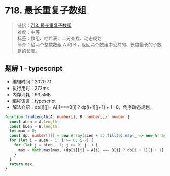 # 718. 最长重复子数组

> 链接：[718. 最长重复子数组](https://leetcode-cn.com/problems/maximum-length-of-repeated-subarray/)  
> 难度：中等  
> 标签：数组、哈希表、二分查找、动态规划  
> 简介：给两个整数数组 A 和 B ，返回两个数组中公共的、长度最长的子数组的长度。

## 题解 1 - typescript

- 编辑时间：2020.7.1
- 执行用时：272ms
- 内存消耗：93.5MB
- 编程语言：typescript
- 解法介绍：dp[i][j]= A[i]===B[i] ? dp[i+1][j+1] + 1 : 0，倒序动态规划。

```typescript
function findLength(A: number[], B: number[]): number {
  const aLen = A.length;
  const bLen = B.length;
  let max = 0;
  const dp: number[][] = new Array(aLen + 1).fill(0).map(_ => new Array(bLen + 1).fill(0));
  for (let i = aLen - 1; i >= 0; i--) {
    for (let j = bLen - 1; j >= 0; j--) {
      max = Math.max(max, (dp[i][j] = A[i] === B[j] ? dp[i + 1][j + 1] + 1 : 0));
    }
  }
  return max;
}
```
